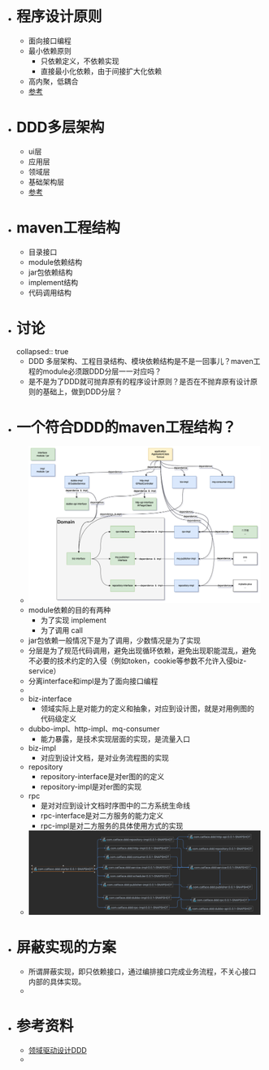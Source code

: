- # 程序设计原则
	- 面向接口编程
	- 最小依赖原则
		- 只依赖定义，不依赖实现
		- 直接最小化依赖，由于间接扩大化依赖
	- 高内聚，低耦合
	- [参考](https://www.jianshu.com/p/6b5e4c9872fe)
- # DDD多层架构
	- ui层
	- 应用层
	- 领域层
	- 基础架构层
	- [参考](https://www.jianshu.com/p/f7c1d9fde7a8)
- # maven工程结构
	- 目录接口
	- module依赖结构
	- jar包依赖结构
	- implement结构
	- 代码调用结构
- # 讨论
  collapsed:: true
	- DDD 多层架构、工程目录结构、模块依赖结构是不是一回事儿？maven工程的module必须跟DDD分层一一对应吗？
	- 是不是为了DDD就可抛弃原有的程序设计原则？是否在不抛弃原有设计原则的基础上，做到DDD分层？
- # 一个符合DDD的maven工程结构？
	- ![image.png](../assets/image_1663212152217_0.png)
	- module依赖的目的有两种
		- 为了实现 implement
		- 为了调用 call
	- jar包依赖一般情况下是为了调用，少数情况是为了实现
	- 分层是为了规范代码调用，避免出现循环依赖，避免出现职能混乱，避免不必要的技术约定的入侵（例如token，cookie等参数不允许入侵biz-service）
	- 分离interface和impl是为了面向接口编程
	-
	- biz-interface
		- 领域实际上是对能力的定义和抽象，对应到设计图，就是对用例图的代码级定义
	- dubbo-impl、http-impl、mq-consumer
		- 能力暴露，是技术实现层面的实现，是流量入口
	- biz-impl
		- 对应到设计文档，是对业务流程图的实现
	- repository
		- repository-interface是对er图的的定义
		- repository-impl是对er图的实现
	- rpc
		- 是对对应到设计文档时序图中的二方系统生命线
		- rpc-interface是对二方服务的能力定义
		- rpc-impl是对二方服务的具体使用方式的实现
	- ![pom.png](../assets/pom_1663236226102_0.png)
- # 屏蔽实现的方案
	- 所谓屏蔽实现，即只依赖接口，通过编排接口完成业务流程，不关心接口内部的具体实现。
	-
- # 参考资料
	- [领域驱动设计DDD](https://www.cnblogs.com/Leo_wl/p/3866629.html)
	-